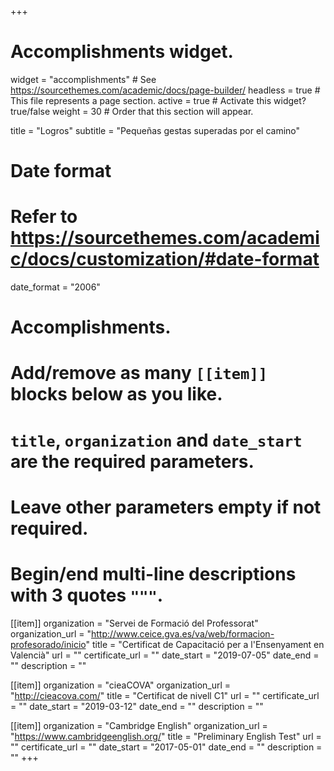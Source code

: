 +++
# Accomplishments widget.
widget   = "accomplishments"  # See https://sourcethemes.com/academic/docs/page-builder/
headless = true  # This file represents a page section.
active   = true  # Activate this widget? true/false
weight   = 30    # Order that this section will appear.

title    = "Logros"
subtitle = "Pequeñas gestas superadas por el camino"

# Date format
#   Refer to https://sourcethemes.com/academic/docs/customization/#date-format
date_format = "2006"

# Accomplishments.
#   Add/remove as many `[[item]]` blocks below as you like.
#   `title`, `organization` and `date_start` are the required parameters.
#   Leave other parameters empty if not required.
#   Begin/end multi-line descriptions with 3 quotes `"""`.

[[item]]
  organization = "Servei de Formació del Professorat"
  organization_url = "http://www.ceice.gva.es/va/web/formacion-profesorado/inicio"
  title = "Certificat de Capacitació per a l'Ensenyament en Valencià"
  url = ""
  certificate_url = ""
  date_start = "2019-07-05"
  date_end = ""
  description = ""

[[item]]
  organization = "cieaCOVA"
  organization_url = "http://cieacova.com/"
  title = "Certificat de nivell C1"
  url = ""
  certificate_url = ""
  date_start = "2019-03-12"
  date_end = ""
  description = ""

[[item]]
  organization = "Cambridge English"
  organization_url = "https://www.cambridgeenglish.org/"
  title = "Preliminary English Test"
  url = ""
  certificate_url = ""
  date_start = "2017-05-01"
  date_end = ""
  description = ""
+++
